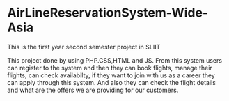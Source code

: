 # AirLineReservationSystem-Wide-Asia
This is the first year second semester project in SLIIT

This project done by using PHP.CSS,HTML and JS.
From this system users can register to the system and then they can book flights, manage their flights, can check availabilty, if they want to join with us as a career they can apply through this system. And also they can check the flight details and what are the offers we are providing for our customers.
